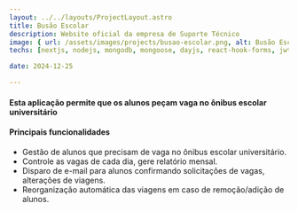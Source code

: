 ```yaml
---
layout: ../../layouts/ProjectLayout.astro
title: Busão Escolar
description: Website oficial da empresa de Suporte Técnico
image: { url: /assets/images/projects/busao-escolar.png, alt: Busão Escolar }
techs: [nextjs, nodejs, mongodb, mongoose, dayjs, react-hook-forms, jwt, nodemailer, atlas, vercel, railway, materialui, fullstack]

date: 2024-12-25

---
```


#### Esta aplicação permite que os alunos peçam vaga no ônibus escolar universitário

#### Principais funcionalidades
- Gestão de alunos que precisam de vaga no ônibus escolar universitário.
- Controle as vagas de cada dia, gere relatório mensal.
- Disparo de e-mail para alunos confirmando solicitações de vagas, alterações de viagens.
- Reorganização automática das viagens em caso de remoção/adição de alunos.
